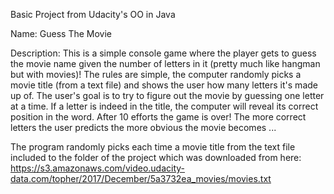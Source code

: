 Basic Project from Udacity's OO in Java

Name: Guess The Movie

Description: This is a simple console game where the player gets to guess the movie name given the number of letters in it (pretty much like hangman but with movies)! 
The rules are simple, the computer randomly picks a movie title (from a text file) and shows the user how many letters it's made up of. 
The user's goal is to try to figure out the movie by guessing one letter at a time. If a letter is indeed in the title, the computer will reveal its correct position in the word. After 10 efforts the game is over! 
The more correct letters the user predicts the more obvious the movie becomes ... 

The program randomly picks each time a movie title from the text file included to the folder of the project which was downloaded from here: https://s3.amazonaws.com/video.udacity-data.com/topher/2017/December/5a3732ea_movies/movies.txt
